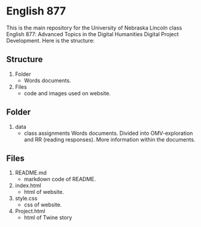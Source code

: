 # English 877
This is the main repository for the University of Nebraska Lincoln class English 877: Advanced Topics in the Digital Humanities
Digital Project Development. Here is the structure:

## Structure
1. Folder
   - Words documents.
2. Files
   - code and images used on website.

## Folder
1. data
   - class assignments Words documents. Divided into OMV-exploration and RR (reading responses). More information within the documents. 

## Files
1. README.md
   - markdown code of README.
2. index.html
   - html of website.
3. style.css
   - css of website.
4. Project.html
   - html of Twine story
